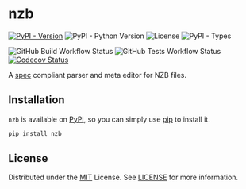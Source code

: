 # nzb

[![PyPI - Version](https://img.shields.io/pypi/v/nzb?link=https%3A%2F%2Fpypi.org%2Fproject%2Fnzb%2F)](https://pypi.org/project/nzb/)
![PyPI - Python Version](https://img.shields.io/pypi/pyversions/nzb)
![License](https://img.shields.io/github/license/Ravencentric/nzb)
![PyPI - Types](https://img.shields.io/pypi/types/nzb)

![GitHub Build Workflow Status](https://img.shields.io/github/actions/workflow/status/Ravencentric/nzb/release.yml)
![GitHub Tests Workflow Status](https://img.shields.io/github/actions/workflow/status/ravencentric/nzb/tests.yml?label=tests)
[![Codecov Status](https://codecov.io/gh/Ravencentric/nzb/graph/badge.svg?token=FFSOFFOM6J)](https://codecov.io/gh/Ravencentric/nzb)

A [spec](https://sabnzbd.org/wiki/extra/nzb-spec) compliant parser and meta editor for NZB files.

## Installation

`nzb` is available on [PyPI](https://pypi.org/project/nzb/), so you can simply use [pip](https://github.com/pypa/pip) to install it.

```sh
pip install nzb
```

## License

Distributed under the [MIT](https://choosealicense.com/licenses/mit/) License. See [LICENSE](https://github.com/Ravencentric/nzb/blob/main/LICENSE) for more information.
